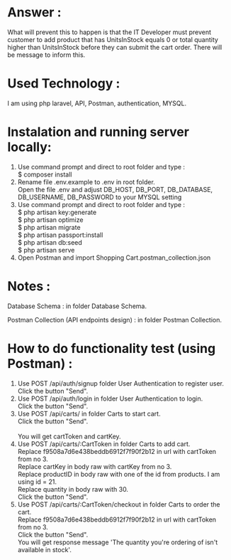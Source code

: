 # Answer :

What will prevent this to happen is that the IT Developer must prevent customer to add product that has UnitsInStock equals 0 or total quantity higher than UnitsInStock
before they can submit the cart order. There will be message to inform this.</br>

# Used Technology :

I am using php laravel, API, Postman, authentication, MYSQL.

# Instalation and running server locally:
1. Use command prompt and direct to root folder and type :</br>
   $ composer install</br>
2. Rename file .env.example to .env in root folder.</br>
   Open the file .env and adjust DB_HOST, DB_PORT, DB_DATABASE, DB_USERNAME, DB_PASSWORD to your MYSQL setting</br>
3. Use command prompt and direct to root folder and type :  
   $ php artisan key:generate </br>
   $ php artisan optimize </br>
   $ php artisan migrate </br>
   $ php artisan passport:install </br>
   $ php artisan db:seed </br>
   $ php artisan serve </br>
4. Open Postman and import Shopping Cart.postman_collection.json

# Notes :

Database Schema : in folder Database Schema. </br>  

Postman Collection (API endpoints design) : in folder Postman Collection. </br>  

# How to do functionality test (using Postman) :

1. Use POST /api/auth/signup folder User Authentication to register user.</br>
   Click the button "Send".</br>
2. Use POST /api/auth/login in folder User Authentication to login.</br> 
   Click the button "Send".</br>
3. Use POST /api/carts/ in folder Carts to start cart.</br>
   Click the button "Send".</br>  
   You will get cartToken and cartKey.</br> 
4. Use POST /api/carts/:CartToken in folder Carts to add cart.</br>
   Replace f9508a7d6e438beddb6912f7f90f2b12 in url with cartToken from no 3.</br> 
   Replace cartKey in body raw with cartKey from no 3.</br>
   Replace productID in body raw with one of the id from products. I am using id = 21.</br>
   Replace quantity in body raw with 30.</br>
   Click the button "Send".</br>
5. Use POST /api/carts/:CartToken/checkout in folder Carts to order the cart.</br>
   Replace f9508a7d6e438beddb6912f7f90f2b12 in url with cartToken from no 3.</br>
   Click the button "Send".</br> 
   You will get response message 'The quantity you're ordering of  isn't available in stock'.